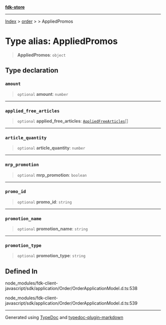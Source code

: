 [**fdk-store**](../../../README.md)
***

[Index](../../../API.md) > [order](../../README.md) > [<internal>](../README.md) > AppliedPromos

# Type alias: AppliedPromos

> **AppliedPromos**: `object`

## Type declaration

### `amount`

> `optional` **amount**: `number`

***

### `applied_free_articles`

> `optional` **applied\_free\_articles**: [`AppliedFreeArticles`](type-alias.AppliedFreeArticles.md)[]

***

### `article_quantity`

> `optional` **article\_quantity**: `number`

***

### `mrp_promotion`

> `optional` **mrp\_promotion**: `boolean`

***

### `promo_id`

> `optional` **promo\_id**: `string`

***

### `promotion_name`

> `optional` **promotion\_name**: `string`

***

### `promotion_type`

> `optional` **promotion\_type**: `string`

## Defined In

node\_modules/fdk-client-javascript/sdk/application/Order/OrderApplicationModel.d.ts:538

node\_modules/fdk-client-javascript/sdk/application/Order/OrderApplicationModel.d.ts:539

***
Generated using [TypeDoc](https://typedoc.org/) and [typedoc-plugin-markdown](https://www.npmjs.com/package/typedoc-plugin-markdown)
